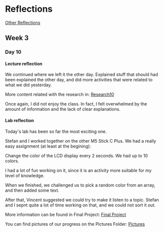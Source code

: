 # Reflections
[Other Reflections](../README.md)

## Week 3

### Day 10

#### Lecture reflection

We continued where we left it the other day. Explained stuff that should had been explained the other day, and did more activities that were related to what we did yesterday.

More content related with the research in:
[Research10](/Judit/researches/research10/README.md)

Once again, I did not enjoy the class. In fact, I felt overwhelmed by the amount of information and the lack of clear explanations.

#### Lab reflection
Today's lab has been so far the most exciting one. 

Stefan and I worked together on the other M5 Stick C Plus. We had a really easy assignment (at least at the begining):

Change the color of the LCD display every 2 seconds. We had up to 10 colors.

I had a lot of fun working on it, since it is an activity more suitable for my level of knowledge. 

When we finished, we challenged us to pick a random color from an array, and then added some text.

After that, Vincent suggested we could try to make it listen to a topic. Stefan and I sepnt quite a lot of time working on that, and we could not sort it out. 

More information can be found in Final Project: 
[Final Project](/Teamfolder/Final%20Project/M5%20Stick%202/README.md)

You can find pictures of our progress on the Pictures Folder:
[Pictures](/Teamfolder/Final%20Project/M5%20Stick%202/Pictures/)



